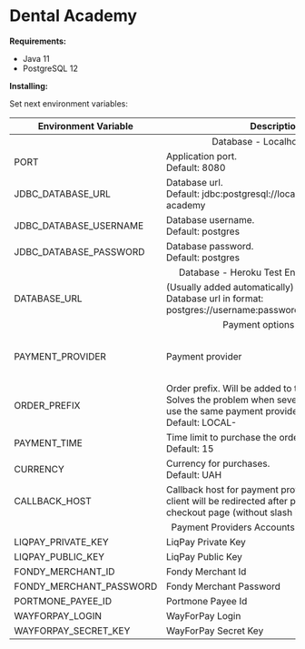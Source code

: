 # Dental Academy

**Requirements:**

* Java 11
* PostgreSQL 12

**Installing:**

Set next environment variables:

<table>
<thead>
<tr>
    <th>Environment Variable</th>
    <th>Description</th>
    <th>Example</th>
</tr>
</thead>
<tbody>
<tr>
    <td colspan="3" style="text-align: center">Database - Localhost</td>
</tr>
<tr>
    <td>PORT</td>
    <td>Application port.<br/>Default: 8080</td>
    <td></td>
</tr>
<tr>
    <td>JDBC_DATABASE_URL</td>
    <td>Database url.<br/>Default: jdbc:postgresql://localhost:5432/dental-academy</td>
    <td></td>
</tr>
<tr>
    <td>JDBC_DATABASE_USERNAME</td>
    <td>Database username.<br/>Default: postgres</td>
    <td></td>
</tr>
<tr>
    <td>JDBC_DATABASE_PASSWORD</td>
    <td>Database password.<br/>Default: postgres</td>
    <td></td>
</tr>
<tr>
    <td colspan="3" style="text-align: center">Database - Heroku Test Environment</td>
</tr>
<tr>
    <td>DATABASE_URL</td>
    <td>(Usually added automatically)<br/>Database url in format:<br/>postgres://username:password@host:port/dbname  </td>
    <td></td>
</tr>
<tr>
    <td colspan="3" style="text-align: center">Payment options</td>
</tr>
<tr>
    <td>PAYMENT_PROVIDER</td>
    <td>Payment provider</td>
    <td>LIQPAY<br/>FONDY<br/>PORTMONE<br/>WAYFORPAY</td>
</tr>
<tr>
    <td>ORDER_PREFIX</td>
    <td>Order prefix. Will be added to the number of order.<br/>Solves the problem when several environments use the same payment provider account.<br/>Default: LOCAL-</td>
    <td>TEST-</td>
</tr>
<tr>
    <td>PAYMENT_TIME</td>
    <td>Time limit to purchase the order (in minutes).<br/>Default: 15</td>
    <td>30</td>
</tr>
<tr>
    <td>CURRENCY</td>
    <td>Currency for purchases.<br/>Default: UAH</td>
    <td>UAH<br/>USD</td>
</tr>
<tr>
    <td>CALLBACK_HOST</td>
    <td>Callback host for payment providers, to which the client will be redirected after purchase on the checkout page (without slash in the end)</td>
    <td>https://dental-academy.herokuapp.com</td>
</tr>
<tr>
    <td colspan="3" style="text-align: center">Payment Providers Accounts Credentials</td>
</tr>
<tr>
    <td>LIQPAY_PRIVATE_KEY</td>
    <td>LiqPay Private Key</td>
    <td></td>
</tr>
<tr>
    <td>LIQPAY_PUBLIC_KEY</td>
    <td>LiqPay Public Key</td>
    <td></td>
</tr>
<tr>
    <td>FONDY_MERCHANT_ID</td>
    <td>Fondy Merchant Id</td>
    <td></td>
</tr>
<tr>
    <td>FONDY_MERCHANT_PASSWORD</td>
    <td>Fondy Merchant Password</td>
    <td></td>
</tr>
<tr>
    <td>PORTMONE_PAYEE_ID</td>
    <td>Portmone Payee Id</td>
    <td></td>
</tr>
<tr>
    <td>WAYFORPAY_LOGIN</td>
    <td>WayForPay Login</td>
    <td></td>
</tr>
<tr>
    <td>WAYFORPAY_SECRET_KEY</td>
    <td>WayForPay Secret Key</td>
    <td></td>
</tr>
</tbody>
</table>
